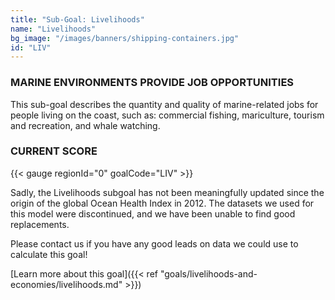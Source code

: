 ```yaml
---
title: "Sub-Goal: Livelihoods"
name: "Livelihoods"
bg_image: "/images/banners/shipping-containers.jpg"
id: "LIV"
---
```


### MARINE ENVIRONMENTS PROVIDE JOB OPPORTUNITIES

This sub-goal describes the quantity and quality of marine-related jobs for people living on the coast, such as: commercial fishing, mariculture, tourism and recreation, and whale watching. 

### CURRENT SCORE

{{< gauge regionId="0" goalCode="LIV" >}}

Sadly, the Livelihoods subgoal has not been meaningfully updated since the origin of the global Ocean Health Index in 2012. The datasets we used for this model were discontinued, and we have been unable to find good replacements.

Please contact us if you have any good leads on data we could use to calculate this goal!

[Learn more about this goal]({{< ref "goals/livelihoods-and-economies/livelihoods.md" >}})
